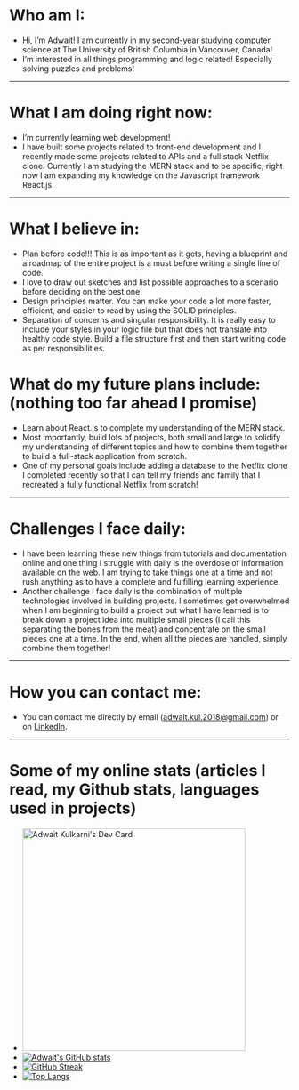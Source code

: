 # Who am I:  
- Hi, I’m Adwait! I am currently in my second-year studying computer science at The University of British Columbia in Vancouver, Canada!  
- I’m interested in all things programming and logic related! Especially solving puzzles and problems!  
  
<hr />   
  
# What I am doing right now:    
- I’m currently learning web development!  
- I have built some projects related to front-end development and I recently made some projects related to APIs and a full stack Netflix clone. Currently I am studying the MERN stack and to be specific, right now I am expanding my knowledge on the Javascript framework React.js.  

<hr />

# What I believe in:
- Plan before code!!! This is as important as it gets, having a blueprint and a roadmap of the entire project is a must before writing a single line of code.
- I love to draw out sketches and list possible approaches to a scenario before deciding on the best one.
- Design principles matter. You can make your code a lot more faster, efficient, and easier to read by using the SOLID principles.
- Separation of concerns and singular responsibility. It is really easy to include your styles in your logic file but that does not translate into healthy code style. Build a file structure first and then start writing code as per responsibilities.

# What do my future plans include: (nothing too far ahead I promise)  
- Learn about React.js to complete my understanding of the MERN stack.
- Most importantly, build lots of projects, both small and large to solidify my understanding of different topics and how to combine them together to build a full-stack application from scratch.  
- One of my personal goals include adding a database to the Netflix clone I completed recently so that I can tell my friends and family that I recreated a fully functional Netflix from scratch!  

<hr />

# Challenges I face daily:  
- I have been learning these new things from tutorials and documentation online and one thing I struggle with daily is the overdose of information available on the web. I am trying to take things one at a time and not rush anything as to have a complete and fulfilling learning experience.  
- Another challenge I face daily is the combination of multiple technologies involved in building projects. I sometimes get overwhelmed when I am beginning to build a project but what I have learned is to break down a project idea into multiple small pieces (I call this separating the bones from the meat) and concentrate on the small pieces one at a time. In the end, when all the pieces are handled, simply combine them together!  

<hr />

# How you can contact me:  
- You can contact me directly by email (adwait.kul.2018@gmail.com) or on [LinkedIn](https://www.linkedin.com/in/adwaitkulkarni58).
 <hr />
  
 # Some of my online stats (articles I read, my Github stats, languages used in projects)  
- <a href="https://app.daily.dev/AdwaitKulkarni"><img src="https://api.daily.dev/devcards/0decd560321c428eba5c57786506b1d7.png?r=9me" width="400" alt="Adwait Kulkarni's Dev Card"/></a>
- [![Adwait's GitHub stats](https://github-readme-stats.vercel.app/api?username=AdwaitKulkarni58)](https://github.com/anuraghazra/github-readme-stats)  
- [![GitHub Streak](https://github-readme-streak-stats.herokuapp.com/?user=AdwaitKulkarni58)](https://git.io/streak-stats)  
- [![Top Langs](https://github-readme-stats.vercel.app/api/top-langs/?username=AdwaitKulkarni58)](https://github.com/anuraghazra/github-readme-stats)  
<!---
AdwaitKulkarni58/AdwaitKulkarni58 is a ✨ special ✨ repository because its `README.md` (this file) appears on your GitHub profile.
You can click the Preview link to take a look at your changes.
--->
